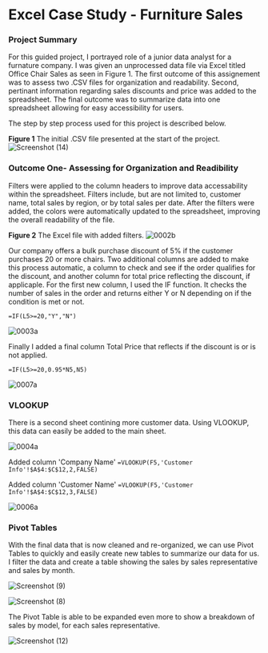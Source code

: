 # Excel Case Study - Furniture Sales

### **Project Summary**
For this guided project, I portrayed role of a junior data analyst for a furnature company. I was given an unprocessed data file via Excel titled Office Chair Sales as seen in Figure 1. The first outcome of this assignement was to assess two .CSV files for organization and readability. Second, pertinant information regarding sales discounts and price was added to the spreadsheet. The final outcome was to summarize data into one spreadsheet allowing for easy accessibility for users.

The step by step process used for this project is described below.

**Figure 1** The initial .CSV file presented at the start of the project.
![Screenshot (14)](https://user-images.githubusercontent.com/106198562/212751750-790ef8ea-edab-459c-b268-d252bc3e7af3.png)

### Outcome One- Assessing for Organization and Readibility 
Filters were applied to the column headers to improve data accessability within the spreadsheet. Filters include, but are not limited to, customer name, total sales by region, or by total sales per date. After the filters were added, the colors were automatically updated to the spreadsheet, improving the overall readability of the file. 

**Figure 2** The Excel file with added filters.
![0002b](https://user-images.githubusercontent.com/106198562/212759374-258817be-9ad8-44e6-8c6a-5a52b1e0ce8d.jpg)

Our company offers a bulk purchase discount of 5% if the customer purchases 20 or more chairs. Two additional columns are added to make this process automatic, a column to check and see if the order qualifies for the discount, and another column for total price reflecting the discount, if applicaple.
For the first new column, I used the IF function.  It checks the number of sales in the order and returns either Y or N depending on if the condition is met or not. 

`=IF(L5>=20,"Y","N")`

![0003a](https://user-images.githubusercontent.com/106198562/212752860-1925eb4c-7ea2-4ac0-9437-77bf777a4c12.jpg)

Finally I added a final column Total Price that reflects if the discount is or is not applied. 

`=IF(L5>=20,0.95*N5,N5)`

![0007a](https://user-images.githubusercontent.com/106198562/212752987-97fd785b-ff2f-435e-9545-987a6109a588.jpg)

### VLOOKUP

There is a second sheet contining more customer data.  Using VLOOKUP, this data can easily be added to the main sheet.


![0004a](https://user-images.githubusercontent.com/106198562/212753010-c80ca6ba-11ba-43f8-81cb-ec460b673674.jpg)

Added column 'Company Name'
`=VLOOKUP(F5,'Customer Info'!$A$4:$C$12,2,FALSE)`

Added column 'Customer Name'
`=VLOOKUP(F5,'Customer Info'!$A$4:$C$12,3,FALSE)`

![0006a](https://user-images.githubusercontent.com/106198562/212753128-381c21d4-9677-4c9c-8ff7-912a272bbea4.jpg)

### Pivot Tables

With the final data that is now cleaned and re-organized, we can use Pivot Tables to quickly and easily create new tables to summarize our data for us.  I filter the data and create a table showing the sales by sales representative and sales by month.

![Screenshot (9)](https://user-images.githubusercontent.com/106198562/212741010-5a76ca0d-e9ee-4d78-8ddf-1c5b8920f1b3.png)

![Screenshot (8)](https://user-images.githubusercontent.com/106198562/212740662-cc69ab7a-15b5-4ceb-8174-10f59789b3e2.png)

The Pivot Table is able to be expanded even more to show a breakdown of sales by model, for each sales representative.

![Screenshot (12)](https://user-images.githubusercontent.com/106198562/212741647-2cf48f82-626d-4865-9d21-5341cbe86c39.png)



